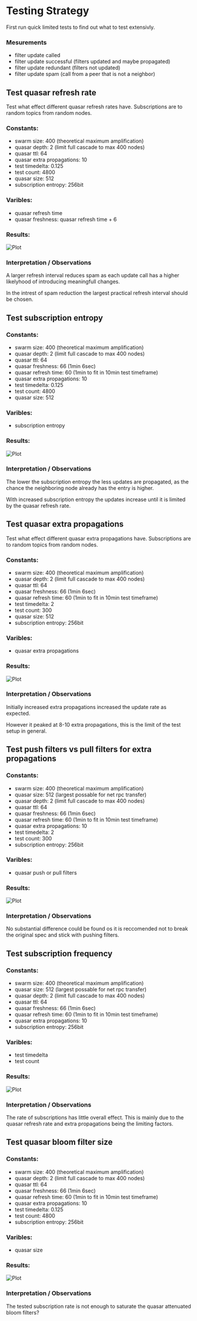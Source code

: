 # Testing Strategy

First run quick limited tests to find out what to test extensivly.


### Mesurements

 * filter update called
 * filter update successful (filters updated and maybe propagated)
 * filter update redundant (filters not updated)
 * filter update spam (call from a peer that is not a neighbor)



## Test quasar refresh rate

Test what effect different quasar refresh rates have.
Subscriptions are to random topics from random nodes.

### Constants:

 * swarm size: 400 (theoretical maximum amplification)
 * quasar depth: 2 (limit full cascade to max 400 nodes)
 * quasar ttl: 64
 * quasar extra propagations: 10
 * test timedelta: 0.125
 * test count: 4800
 * quasar size: 512
 * subscription entropy: 256bit

### Varibles:

 * quasar refresh time
 * quasar freshness: quasar refresh time + 6

### Results:

![Plot](filterupdates_push/quasar_refresh_plot.png)

### Interpretation / Observations

A larger refresh interval reduces spam as each update call has a higher
likelyhood of introducing meaningfull changes.

In the intrest of spam reduction the largest practical refresh interval
should be chosen.



## Test subscription entropy

### Constants:

 * swarm size: 400 (theoretical maximum amplification)
 * quasar depth: 2 (limit full cascade to max 400 nodes)
 * quasar ttl: 64
 * quasar freshness: 66 (1min 6sec)
 * quasar refresh time: 60 (1min to fit in 10min test timeframe)
 * quasar extra propagations: 10
 * test timedelta: 0.125
 * test count: 4800
 * quasar size: 512

### Varibles:

 * subscription entropy

### Results:

![Plot](filterupdates_push/sub_entropy_plot.png)

### Interpretation / Observations

The lower the subscription entropy the less updates are propagated, as the
chance the neighboring node already has the entry is higher.

With increased subscription entropy the updates increase until it is limited
by the quasar refresh rate.


## Test quasar extra propagations

Test what effect different quasar extra propagations have.
Subscriptions are to random topics from random nodes.

### Constants:

 * swarm size: 400 (theoretical maximum amplification)
 * quasar depth: 2 (limit full cascade to max 400 nodes)
 * quasar ttl: 64
 * quasar freshness: 66 (1min 6sec)
 * quasar refresh time: 60 (1min to fit in 10min test timeframe)
 * test timedelta: 2
 * test count: 300
 * quasar size: 512
 * subscription entropy: 256bit

### Varibles:

 * quasar extra propagations

### Results:

![Plot](filterupdates_push/quasar_extraprop_plot.png)

### Interpretation / Observations

Initially increased extra propagations increased the update rate as expected.

However it peaked at 8-10 extra propagations,
this is the limit of the test setup in general.



## Test push filters vs pull filters for extra propagations

### Constants:

 * swarm size: 400 (theoretical maximum amplification)
 * quasar size: 512 (largest possable for net rpc transfer)
 * quasar depth: 2 (limit full cascade to max 400 nodes)
 * quasar ttl: 64
 * quasar freshness: 66 (1min 6sec)
 * quasar refresh time: 60 (1min to fit in 10min test timeframe)
 * quasar extra propagations: 10
 * test timedelta: 2
 * test count: 300
 * subscription entropy: 256bit

### Varibles:

 * quasar push or pull filters

### Results:

![Plot](filterupdates_push_vs_pull/quasar_extraprop_plot.png)

### Interpretation / Observations

No substantial difference could be found os it is reccomended not to break
the original spec and stick with pushing filters.



## Test subscription frequency

### Constants:

 * swarm size: 400 (theoretical maximum amplification)
 * quasar size: 512 (largest possable for net rpc transfer)
 * quasar depth: 2 (limit full cascade to max 400 nodes)
 * quasar ttl: 64
 * quasar freshness: 66 (1min 6sec)
 * quasar refresh time: 60 (1min to fit in 10min test timeframe)
 * quasar extra propagations: 10
 * subscription entropy: 256bit

### Varibles:

 * test timedelta
 * test count


### Results:

![Plot](filterupdates_push/sub_freq_plot.png)

### Interpretation / Observations

The rate of subscriptions has little overall effect. This is mainly due to
the quasar refresh rate and extra propagations being the limiting factors.



## Test quasar bloom filter size

### Constants:

 * swarm size: 400 (theoretical maximum amplification)
 * quasar depth: 2 (limit full cascade to max 400 nodes)
 * quasar ttl: 64
 * quasar freshness: 66 (1min 6sec)
 * quasar refresh time: 60 (1min to fit in 10min test timeframe)
 * quasar extra propagations: 10
 * test timedelta: 0.125
 * test count: 4800
 * subscription entropy: 256bit

### Varibles:

 * quasar size

### Results:

![Plot](filterupdates_push/quasar_size_plot.png)

### Interpretation / Observations

The tested subscription rate is not enough to saturate the quasar attenuated
bloom filters?
